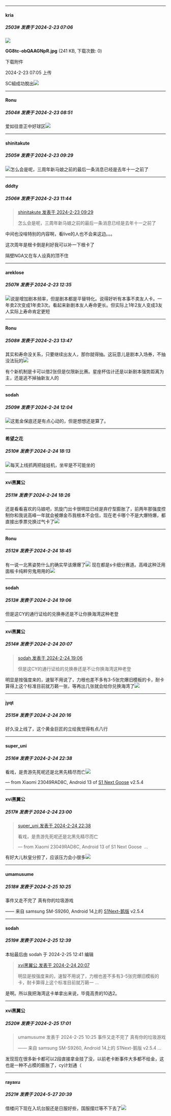 ﻿
*****

####  kria  
##### 2503#       发表于 2024-2-23 07:06

<img src="https://img.saraba1st.com/forum/202402/23/070536ipzt6mjvu2oz5tj4.jpg" referrerpolicy="no-referrer">

<strong>GG8tc-obQAAGNpR.jpg</strong> (241 KB, 下载次数: 0)

下载附件

2024-2-23 07:05 上传

SC組成功脫出<img src="https://static.saraba1st.com/image/smiley/face2017/213.gif" referrerpolicy="no-referrer">


*****

####  Ronu  
##### 2504#       发表于 2024-2-23 08:51

爱如往昔正中好球区<img src="https://static.saraba1st.com/image/smiley/face2017/077.png" referrerpolicy="no-referrer">


*****

####  shinitakute  
##### 2505#       发表于 2024-2-23 09:29

<img src="https://static.saraba1st.com/image/smiley/face2017/065.png" referrerpolicy="no-referrer">怎么会是呢，三周年新马娘之前的最后一条消息已经是去年十一之前了


*****

####  dddty  
##### 2506#       发表于 2024-2-23 11:44

<blockquote><a href="httphttps://bbs.saraba1st.com/2b/forum.php?mod=redirect&amp;goto=findpost&amp;pid=64039897&amp;ptid=1590697" target="_blank">shinitakute 发表于 2024-2-23 09:29</a>

怎么会是呢，三周年新马娘之前的最后一条消息已经是去年十一之前了</blockquote>
中间也没啥特别的内容啊，看live的人也不会来这边。。。

这次周年是根卡倒是利好我可以补一下根卡了

隔壁NGA又在车人设真的顶不住


*****

####  areklose  
##### 2507#       发表于 2024-2-23 12:35

<img src="https://static.saraba1st.com/image/smiley/face2017/037.png" referrerpolicy="no-referrer">说是增加剧本频率，但是剧本都是平替特化。说得好听有本事不卖友人卡。一年卖2次变成1年卖3次。看起来新剧本友人寿命更长。但实际上1年2友人变成3友人实际上寿命肯定更短


*****

####  Ronu  
##### 2508#       发表于 2024-2-23 13:47

其实和寿命没关系，只要继续出友人，那你就得抽。这玩意儿是剧本入场券，不抽没法玩的<img src="https://static.saraba1st.com/image/smiley/face2017/018.png" referrerpolicy="no-referrer">

有个新机制是卡可以借2张但是仅限新比赛。星座杯估计还是以新剧本强势距离为主，还是逃不掉抽新友人的


*****

####  sodah  
##### 2509#       发表于 2024-2-24 12:04

<img src="https://static.saraba1st.com/image/smiley/face2017/067.png" referrerpolicy="no-referrer">这氪金保底还是有点心动的，但是想想还是算了。


*****

####  希望之花  
##### 2510#       发表于 2024-2-24 18:13

<img src="https://static.saraba1st.com/image/smiley/face2017/067.png" referrerpolicy="no-referrer">每天上线抓两把娃娃机，坐牢是不可能坐的


*****

####  xvi黑翼公  
##### 2511#       发表于 2024-2-24 18:26

还是看看喜欢的马娘吧，凯旋门出卡很明显已经是弃疗型膨胀了，前两年那强度控制你和我说高峰一年就会被爆金币我根本不会信，现在老卡哪个不是大爆特爆，都直接出季票兑换过气卡了<img src="https://static.saraba1st.com/image/smiley/face2017/067.png" referrerpolicy="no-referrer">


*****

####  Ronu  
##### 2512#       发表于 2024-2-24 18:45

有一说一北黑姿势什么的确实早该爆爆了<img src="https://static.saraba1st.com/image/smiley/face2017/067.png" referrerpolicy="no-referrer">
现在都是s卡细分赛道。高峰这种泛用面板卡纯粹穷鬼用用的<img src="https://static.saraba1st.com/image/smiley/face2017/018.png" referrerpolicy="no-referrer">


*****

####  sodah  
##### 2513#       发表于 2024-2-24 19:06

但是这CY的通行证给的兑换券还是不让你换海湾这种老登


*****

####  xvi黑翼公  
##### 2514#       发表于 2024-2-24 20:07

<blockquote><a href="httphttps://bbs.saraba1st.com/2b/forum.php?mod=redirect&amp;goto=findpost&amp;pid=64054655&amp;ptid=1590697" target="_blank">sodah 发表于 2024-2-24 19:06</a>

但是这CY的通行证给的兑换券还是不让你换海湾这种老登</blockquote>
明显是按强度来的，速智不用说了，力根也差不多有3-5张完爆旧模板的卡，耐卡算得上这个标准目前就万籁一张，等再出几张就会给你兑换海湾了<img src="https://static.saraba1st.com/image/smiley/face2017/068.png" referrerpolicy="no-referrer">


*****

####  jyqt  
##### 2515#       发表于 2024-2-24 20:16

好久没上线了，这个黄金巨匠的立绘我觉得有点八行


*****

####  super_uni  
##### 2516#       发表于 2024-2-24 22:38

看戏，是贵游先死呢还是北黑先精尽而亡<img src="https://static.saraba1st.com/image/smiley/face2017/067.png" referrerpolicy="no-referrer">

— from Xiaomi 23049RAD8C, Android 13 of [S1 Next Goose](https://pan.baidu.com/s/1mi43uRm) v2.5.4


*****

####  xvi黑翼公  
##### 2517#       发表于 2024-2-24 23:00

<blockquote><a href="httphttps://bbs.saraba1st.com/2b/forum.php?mod=redirect&amp;goto=findpost&amp;pid=64056610&amp;ptid=1590697" target="_blank">super_uni 发表于 2024-2-24 22:38</a>

看戏，是贵游先死呢还是北黑先精尽而亡

— from Xiaomi 23049RAD8C, Android 13 of S1 Next Goose  ...</blockquote>
有好大儿秋皇分担了，应该压力会小很多<img src="https://static.saraba1st.com/image/smiley/face2017/245.png" referrerpolicy="no-referrer">


*****

####  umamusume  
##### 2518#       发表于 2024-2-25 10:25

事件又走不完了 真有你的垃圾游戏

—— 来自 samsung SM-S9260, Android 14上的 [S1Next-鹅版](https://github.com/ykrank/S1-Next/releases) v2.5.4


*****

####  sodah  
##### 2519#       发表于 2024-2-25 12:39

 本帖最后由 sodah 于 2024-2-25 12:41 编辑 
<blockquote><a href="httphttps://bbs.saraba1st.com/2b/forum.php?mod=redirect&amp;goto=findpost&amp;pid=64055152&amp;ptid=1590697" target="_blank">xvi黑翼公 发表于 2024-2-24 20:07</a>

明显是按强度来的，速智不用说了，力根也差不多有3-5张完爆旧模板的卡，耐卡算得上这个标准目前就万籁一 ...</blockquote>
是啊。所以我把海湾这卡单拿出来说，毕竟高贵的10选2。


*****

####  xvi黑翼公  
##### 2520#       发表于 2024-2-25 17:01

<blockquote>umamusume 发表于 2024-2-25 10:25
事件又走不完了 真有你的垃圾游戏

—— 来自 samsung SM-S9260, Android 14上的 S1Next-鹅版 v2.5.4 ...</blockquote>
发现现在很多新卡都可以2段直接拿金技了没，以前老卡断事件大多都不给金，这也是一种不占模的膨胀了，cy计划通（

*****

####  rayaxu  
##### 2521#       发表于 2024-5-27 20:39

借楼问下现在入坑台服还是日服好些，国服摆烂等不下去了<img src="https://static.saraba1st.com/image/smiley/face2017/152.png" referrerpolicy="no-referrer">

